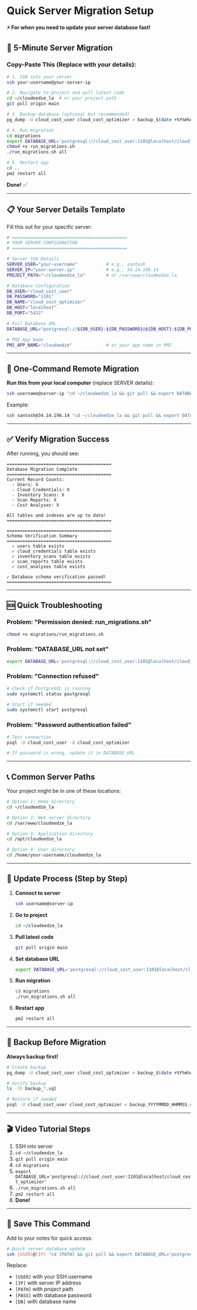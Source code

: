 # Quick Server Migration Setup

**⚡ For when you need to update your server database fast!**

## 🚀 5-Minute Server Migration

### Copy-Paste This (Replace with your details):

```bash
# 1. SSH into your server
ssh your-username@your-server-ip

# 2. Navigate to project and pull latest code
cd ~/cloudeedze_la  # or your project path
git pull origin main

# 3. Backup database (optional but recommended)
pg_dump -U cloud_cost_user cloud_cost_optimizer > backup_$(date +%Y%m%d_%H%M%S).sql

# 4. Run migration
cd migrations
export DATABASE_URL='postgresql://cloud_cost_user:1101@localhost/cloud_cost_optimizer'
chmod +x run_migrations.sh
./run_migrations.sh all

# 5. Restart app
cd ..
pm2 restart all
```

**Done!** ✅

---

## 📋 Your Server Details Template

Fill this out for your specific server:

```bash
# ============================================
# YOUR SERVER CONFIGURATION
# ============================================

# Server SSH Details
SERVER_USER="your-username"           # e.g., santosh
SERVER_IP="your-server-ip"            # e.g., 34.14.198.14
PROJECT_PATH="~/cloudeedze_la"        # or /var/www/cloudeedze_la

# Database Configuration
DB_USER="cloud_cost_user"
DB_PASSWORD="1101"
DB_NAME="cloud_cost_optimizer"
DB_HOST="localhost"
DB_PORT="5432"

# Full Database URL
DATABASE_URL="postgresql://${DB_USER}:${DB_PASSWORD}@${DB_HOST}:${DB_PORT}/${DB_NAME}"

# PM2 App Name
PM2_APP_NAME="cloudeedze"             # or your app name in PM2
```

---

## 🎯 One-Command Remote Migration

**Run this from your local computer** (replace SERVER details):

```bash
ssh username@server-ip "cd ~/cloudeedze_la && git pull && export DATABASE_URL='postgresql://cloud_cost_user:1101@localhost/cloud_cost_optimizer' && cd migrations && chmod +x run_migrations.sh && ./run_migrations.sh all && pm2 restart all"
```

Example:
```bash
ssh santosh@34.14.198.14 "cd ~/cloudeedze_la && git pull && export DATABASE_URL='postgresql://cloud_cost_user:1101@localhost/cloud_cost_optimizer' && cd migrations && chmod +x run_migrations.sh && ./run_migrations.sh all && pm2 restart all"
```

---

## ✅ Verify Migration Success

After running, you should see:

```
========================================
Database Migration Complete
========================================
Current Record Counts:
  - Users: X
  - Cloud Credentials: X
  - Inventory Scans: X
  - Scan Reports: X
  - Cost Analyses: X

All tables and indexes are up to date!
========================================

========================================
Schema Verification Summary
========================================
  ✓ users table exists
  ✓ cloud_credentials table exists
  ✓ inventory_scans table exists
  ✓ scan_reports table exists
  ✓ cost_analyses table exists

✓ Database schema verification passed!
========================================
```

---

## 🆘 Quick Troubleshooting

### Problem: "Permission denied: run_migrations.sh"
```bash
chmod +x migrations/run_migrations.sh
```

### Problem: "DATABASE_URL not set"
```bash
export DATABASE_URL='postgresql://cloud_cost_user:1101@localhost/cloud_cost_optimizer'
```

### Problem: "Connection refused"
```bash
# Check if PostgreSQL is running
sudo systemctl status postgresql

# Start if needed
sudo systemctl start postgresql
```

### Problem: "Password authentication failed"
```bash
# Test connection
psql -U cloud_cost_user -d cloud_cost_optimizer

# If password is wrong, update it in DATABASE_URL
```

---

## 📞 Common Server Paths

Your project might be in one of these locations:

```bash
# Option 1: Home directory
cd ~/cloudeedze_la

# Option 2: Web server directory
cd /var/www/cloudeedze_la

# Option 3: Application directory
cd /opt/cloudeedze_la

# Option 4: User directory
cd /home/your-username/cloudeedze_la
```

---

## 🔄 Update Process (Step by Step)

1. **Connect to server**
   ```bash
   ssh username@server-ip
   ```

2. **Go to project**
   ```bash
   cd ~/cloudeedze_la
   ```

3. **Pull latest code**
   ```bash
   git pull origin main
   ```

4. **Set database URL**
   ```bash
   export DATABASE_URL='postgresql://cloud_cost_user:1101@localhost/cloud_cost_optimizer'
   ```

5. **Run migration**
   ```bash
   cd migrations
   ./run_migrations.sh all
   ```

6. **Restart app**
   ```bash
   pm2 restart all
   ```

---

## 💾 Backup Before Migration

**Always backup first!**

```bash
# Create backup
pg_dump -U cloud_cost_user cloud_cost_optimizer > backup_$(date +%Y%m%d_%H%M%S).sql

# Verify backup
ls -lh backup_*.sql

# Restore if needed
psql -U cloud_cost_user cloud_cost_optimizer < backup_YYYYMMDD_HHMMSS.sql
```

---

## 🎬 Video Tutorial Steps

1. SSH into server
2. `cd ~/cloudeedze_la`
3. `git pull origin main`
4. `cd migrations`
5. `export DATABASE_URL='postgresql://cloud_cost_user:1101@localhost/cloud_cost_optimizer'`
6. `./run_migrations.sh all`
7. `pm2 restart all`
8. **Done!**

---

## 📱 Save This Command

Add to your notes for quick access:

```bash
# Quick server database update
ssh [USER]@[IP] "cd [PATH] && git pull && export DATABASE_URL='postgresql://[USER]:[PASS]@localhost/[DB]' && cd migrations && ./run_migrations.sh all && pm2 restart all"
```

Replace:
- `[USER]` with your SSH username
- `[IP]` with server IP address
- `[PATH]` with project path
- `[PASS]` with database password
- `[DB]` with database name
